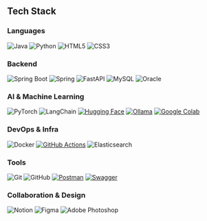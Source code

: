 ## Tech Stack

### Languages
![Java](https://img.shields.io/badge/java-007396?style=flat-square&logo=java&logoColor=white)
![Python](https://img.shields.io/badge/Python-3776AB?logo=python&logoColor=fff)
![HTML5](https://img.shields.io/badge/HTML5-e34f26?style=flat-square&logo=html5&logoColor=white)
![CSS3](https://img.shields.io/badge/CSS3-264de4?style=flat-square&logo=css3&logoColor=white)

### Backend
![Spring Boot](https://img.shields.io/badge/Spring%20Boot-6DB33F?style=flat-square&logo=springboot&logoColor=white)
![Spring](https://img.shields.io/badge/spring-6DB33F?style=flat-square&logo=spring&logoColor=white)
![FastAPI](https://img.shields.io/badge/fastapi-009688?style=flat-square&logo=fastapi&logoColor=white)
![MySQL](https://img.shields.io/badge/mysql-4479A1?style=flat-square&logo=mysql&logoColor=white)
![Oracle](https://img.shields.io/badge/oracle-F80000?style=flat-square&logo=oracle&logoColor=white)

### AI & Machine Learning
![PyTorch](https://img.shields.io/badge/pytorch-EE4C2C?style=flat-square&logo=pytorch&logoColor=white)
![LangChain](https://img.shields.io/badge/LangChain-1c3c3c.svg?logo=langchain&logoColor=white)
[![Hugging Face](https://img.shields.io/badge/Hugging%20Face-FFD21E?logo=huggingface&logoColor=000)](#)
[![Ollama](https://img.shields.io/badge/Ollama-fff?logo=ollama&logoColor=000)](#)
[![Google Colab](https://img.shields.io/badge/Google%20Colab-F9AB00?logo=googlecolab&logoColor=fff)](#)

### DevOps & Infra
![Docker](https://img.shields.io/badge/docker-2496ED?style=flat-square&logo=docker&logoColor=white)
[![GitHub Actions](https://img.shields.io/badge/GitHub_Actions-2088FF?logo=github-actions&logoColor=white)](#)
![Elasticsearch](https://img.shields.io/badge/elasticsearch-005571?style=flat-square&logo=elasticsearch&logoColor=white)

### Tools
![Git](https://img.shields.io/badge/git-F05032?style=flat-square&logo=git&logoColor=white)
![GitHub](https://img.shields.io/badge/github-181717?style=flat-square&logo=github&logoColor=white)
[![Postman](https://img.shields.io/badge/Postman-FF6C37?logo=postman&logoColor=white)](#)
[![Swagger](https://img.shields.io/badge/Swagger-85EA2D?logo=insomnia&logoColor=000)](#)

### Collaboration & Design
![Notion](https://img.shields.io/badge/Notion-000000?style=flat-square&logo=notion&logoColor=white)
![Figma](https://img.shields.io/badge/Figma-F24E1E?style=flat-square&logo=figma&logoColor=white)
![Adobe Photoshop](https://img.shields.io/badge/adobe%20photoshop-31A8FF?style=flat-square&logo=adobephotoshop&logoColor=white)
